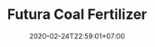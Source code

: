 ---
title: "Futura Coal Fertilizer"
date: 2020-02-24T22:59:01+07:00
draft: false
description: 
layout: "en/futura-coal-fertilizer"
---